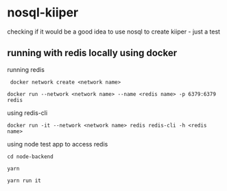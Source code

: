 # nosql-kiiper
checking if it would be a good idea to use nosql to create kiiper - just a test

## running with redis locally using docker

running redis

``` docker network create <network name>```

``` docker run --network <network name> --name <redis name> -p 6379:6379 redis ```

using redis-cli

``` docker run -it --network <network name> redis redis-cli -h <redis name> ```

using node test app to access redis

``` cd node-backend ```

``` yarn ```

``` yarn run it ```


